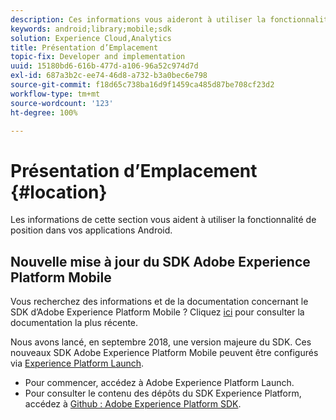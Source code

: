 ```yaml
---
description: Ces informations vous aideront à utiliser la fonctionnalité de position dans vos applications Android.
keywords: android;library;mobile;sdk
solution: Experience Cloud,Analytics
title: Présentation d’Emplacement
topic-fix: Developer and implementation
uuid: 15180bd6-616b-477d-a106-96a52c974d7d
exl-id: 687a3b2c-ee74-46d8-a732-b3a0bec6e798
source-git-commit: f18d65c738ba16d9f1459ca485d87be708cf23d2
workflow-type: tm+mt
source-wordcount: '123'
ht-degree: 100%

---
```


# Présentation d’Emplacement {#location}

Les informations de cette section vous aident à utiliser la fonctionnalité de position dans vos applications Android.

## Nouvelle mise à jour du SDK Adobe Experience Platform Mobile

Vous recherchez des informations et de la documentation concernant le SDK d’Adobe Experience Platform Mobile ? Cliquez [ici](https://aep-sdks.gitbook.io/docs/) pour consulter la documentation la plus récente.

Nous avons lancé, en septembre 2018, une version majeure du SDK. Ces nouveaux SDK Adobe Experience Platform Mobile peuvent être configurés via [Experience Platform Launch](https://www.adobe.com/fr/experience-platform/launch.html).

* Pour commencer, accédez à Adobe Experience Platform Launch.
* Pour consulter le contenu des dépôts du SDK Experience Platform, accédez à [Github : Adobe Experience Platform SDK](https://github.com/Adobe-Marketing-Cloud/acp-sdks).
